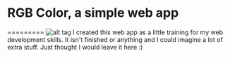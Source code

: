 # RGB Color, a simple web app
=========
![alt tag](https://www.dropbox.com/s/p9xrccig9g1rxvh/RGBColor.png)
I created this web app as a little training for my web development skills.
It isn't finished or anything and I could imagine a lot of extra stuff.
Just thought I would leave it here :)
